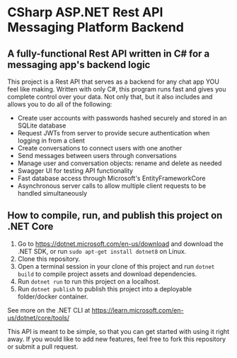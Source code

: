 # CSharp ASP.NET Rest API Messaging Platform Backend

## A fully-functional Rest API written in C# for a messaging app's backend logic

This project is a Rest API that serves as a backend for any chat app YOU feel like making. Written with only C#, this program runs fast and gives you complete control over your data. Not only that, but it also includes and allows you to do all of the following:

* Create user accounts with passwords hashed securely and stored in an SQLite database
* Request JWTs from server to provide secure authentication when logging in from a client
* Create conversations to connect users with one another
* Send messages between users through conversations
* Manage user and conversation objects: rename and delete as needed
* Swagger UI for testing API functionality
* Fast database access through Microsoft's EntityFrameworkCore
* Asynchronous server calls to allow multiple client requests to be handled simultaneously

## How to compile, run, and publish this project on .NET Core
1. Go to https://dotnet.microsoft.com/en-us/download and download the .NET SDK, or run `sudo apt-get install dotnet8` on Linux.
2. Clone this repository.
3. Open a terminal session in your clone of this project and run `dotnet build` to compile project assets and download dependencies. 
4. Run `dotnet run` to run this project on a localhost.
5. Run `dotnet publish` to publish this project into a deployable folder/docker container.

See more on the .NET CLI at https://learn.microsoft.com/en-us/dotnet/core/tools/


This API is meant to be simple, so that you can get started with using it right away. If you would like to add new features, feel free to fork this repository or submit a pull request. 